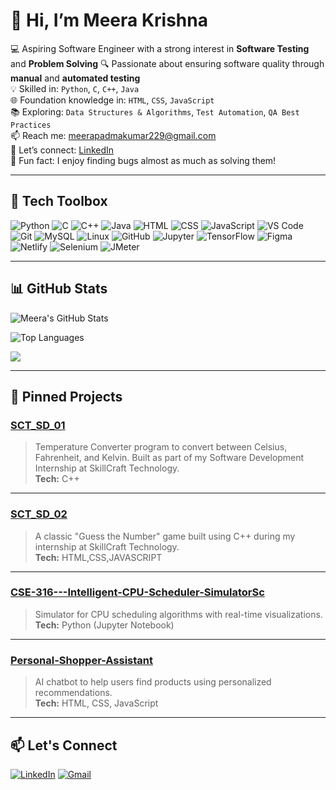 # 👋 Hi, I’m Meera Krishna

💻 Aspiring Software Engineer with a strong interest in **Software Testing** and **Problem Solving**
🔍 Passionate about ensuring software quality through **manual** and **automated testing**  
💡 Skilled in: `Python`, `C`, `C++`, `Java`  
🌐 Foundation knowledge in: `HTML`, `CSS`, `JavaScript`  
📚 Exploring: `Data Structures & Algorithms`, `Test Automation`, `QA Best Practices`  
📫 Reach me: [meerapadmakumar229@gmail.com](mailto:meerapadmakumar229@gmail.com)  
🔗 Let’s connect: [LinkedIn](https://www.linkedin.com/in/meera-krishna)  
🧠 Fun fact: I enjoy finding bugs almost as much as solving them!

---

## 🧰 Tech Toolbox

![Python](https://img.shields.io/badge/Python-blue?style=for-the-badge&logo=python)
![C](https://img.shields.io/badge/C-lightgrey?style=for-the-badge&logo=c)
![C++](https://img.shields.io/badge/C++-blue?style=for-the-badge&logo=c%2B%2B)
![Java](https://img.shields.io/badge/Java-red?style=for-the-badge&logo=java)
![HTML](https://img.shields.io/badge/HTML-orange?style=for-the-badge&logo=html5)
![CSS](https://img.shields.io/badge/CSS-blue?style=for-the-badge&logo=css3)
![JavaScript](https://img.shields.io/badge/JavaScript-yellow?style=for-the-badge&logo=javascript)
![VS Code](https://img.shields.io/badge/VSCode-007ACC?style=for-the-badge&logo=visual-studio-code)
![Git](https://img.shields.io/badge/Git-F05032?style=for-the-badge&logo=git)
![MySQL](https://img.shields.io/badge/MySQL-4479A1?style=for-the-badge&logo=mysql&logoColor=white)
![Linux](https://img.shields.io/badge/Linux-FCC624?style=for-the-badge&logo=linux&logoColor=black)
![GitHub](https://img.shields.io/badge/GitHub-181717?style=for-the-badge&logo=github&logoColor=white)
![Jupyter](https://img.shields.io/badge/Jupyter-F37626?style=for-the-badge&logo=jupyter&logoColor=white)
![TensorFlow](https://img.shields.io/badge/TensorFlow-FF6F00?style=for-the-badge&logo=tensorflow&logoColor=white)
![Figma](https://img.shields.io/badge/Figma-F24E1E?style=for-the-badge&logo=figma&logoColor=white)
![Netlify](https://img.shields.io/badge/Netlify-00C7B7?style=for-the-badge&logo=netlify&logoColor=white)
![Selenium](https://img.shields.io/badge/-Selenium-43B02A?style=for-the-badge&logo=selenium&logoColor=white)
![JMeter](https://img.shields.io/badge/-JMeter-D22128?style=for-the-badge&logo=apachejmeter&logoColor=white)



---
## 📊 GitHub Stats

![Meera's GitHub Stats](https://github-readme-stats.vercel.app/api?username=Meera-Krishna&show_icons=true&theme=radical)

![Top Languages](https://github-readme-stats.vercel.app/api/top-langs/?username=Meera-Krishna&layout=compact&theme=radical)

![](https://nirzak-streak-stats.vercel.app/?user=Meera-Krishna&theme=radical&hide_border=false&cache_seconds=1)<br/>








---

## 📌 Pinned Projects


### [SCT_SD_01](https://github.com/Meera-Krishna/SCT_SD_01)
> Temperature Converter program to convert between Celsius, Fahrenheit, and Kelvin. Built as part of my Software Development Internship at SkillCraft Technology.  
**Tech:** C++

---

### [SCT_SD_02](https://github.com/Meera-Krishna/SCT_SD_02)
> A classic "Guess the Number" game built using C++ during my internship at SkillCraft Technology.  
**Tech:** HTML,CSS,JAVASCRIPT

---

### [CSE-316---Intelligent-CPU-Scheduler-SimulatorSc](https://github.com/Meera-Krishna/CSE-316---Intelligent-CPU-Scheduler-SimulatorSc)
> Simulator for CPU scheduling algorithms with real-time visualizations.  
**Tech:** Python (Jupyter Notebook)

---

### [Personal-Shopper-Assistant](https://github.com/Meera-Krishna/Personal-Shopper-Assistant)
> AI chatbot to help users find products using personalized recommendations.  
**Tech:** HTML, CSS, JavaScript


---

## 📫 Let's Connect

[![LinkedIn](https://img.shields.io/badge/LinkedIn-blue?style=for-the-badge&logo=linkedin)](https://linkedin.com/in/meera-krishna)
[![Gmail](https://img.shields.io/badge/Gmail-D14836?style=for-the-badge&logo=gmail&logoColor=white)](mailto:meerapadmakumar229@gmail.com)

